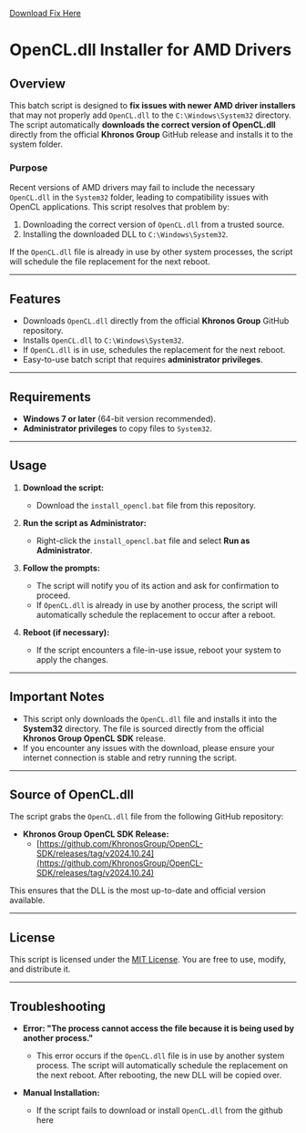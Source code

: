 [Download Fix Here](https://github.com/sykhangdha/OpenCL-AMD-fix/releases/tag/Release1)

# OpenCL.dll Installer for AMD Drivers

## Overview

This batch script is designed to **fix issues with newer AMD driver installers** that may not properly add `OpenCL.dll` to the `C:\Windows\System32` directory. The script automatically **downloads the correct version of OpenCL.dll** directly from the official **Khronos Group** GitHub release and installs it to the system folder.

### Purpose

Recent versions of AMD drivers may fail to include the necessary `OpenCL.dll` in the `System32` folder, leading to compatibility issues with OpenCL applications. This script resolves that problem by:

1. Downloading the correct version of `OpenCL.dll` from a trusted source.
2. Installing the downloaded DLL to `C:\Windows\System32`.

If the `OpenCL.dll` file is already in use by other system processes, the script will schedule the file replacement for the next reboot.

---

## Features

- Downloads `OpenCL.dll` directly from the official **Khronos Group** GitHub repository.
- Installs `OpenCL.dll` to `C:\Windows\System32`.
- If `OpenCL.dll` is in use, schedules the replacement for the next reboot.
- Easy-to-use batch script that requires **administrator privileges**.

---

## Requirements

- **Windows 7 or later** (64-bit version recommended).
- **Administrator privileges** to copy files to `System32`.

---

## Usage

1. **Download the script:**
   - Download the `install_opencl.bat` file from this repository.

2. **Run the script as Administrator:**
   - Right-click the `install_opencl.bat` file and select **Run as Administrator**.

3. **Follow the prompts:**
   - The script will notify you of its action and ask for confirmation to proceed.
   - If `OpenCL.dll` is already in use by another process, the script will automatically schedule the replacement to occur after a reboot.

4. **Reboot (if necessary):**
   - If the script encounters a file-in-use issue, reboot your system to apply the changes.

---

## Important Notes

- This script only downloads the `OpenCL.dll` file and installs it into the **System32** directory. The file is sourced directly from the official **Khronos Group OpenCL SDK** release.
- If you encounter any issues with the download, please ensure your internet connection is stable and retry running the script.

---

## Source of OpenCL.dll

The script grabs the `OpenCL.dll` file from the following GitHub repository:

- **Khronos Group OpenCL SDK Release:**
  - [https://github.com/KhronosGroup/OpenCL-SDK/releases/tag/v2024.10.24](https://github.com/KhronosGroup/OpenCL-SDK/releases/tag/v2024.10.24)

This ensures that the DLL is the most up-to-date and official version available.

---

## License

This script is licensed under the [MIT License](LICENSE). You are free to use, modify, and distribute it.

---

## Troubleshooting

- **Error: "The process cannot access the file because it is being used by another process."**
  - This error occurs if the `OpenCL.dll` file is in use by another system process. The script will automatically schedule the replacement on the next reboot. After rebooting, the new DLL will be copied over.
  
- **Manual Installation:**
  - If the script fails to download or install `OpenCL.dll` from the github here

